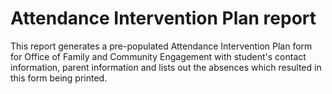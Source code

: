 # Attendance Intervention Plan report

This report generates a pre-populated Attendance Intervention Plan form for Office of Family and Community Engagement with student's contact information, parent information and lists out the absences which resulted in this form being printed.
